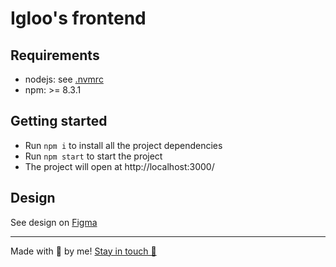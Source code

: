 # Igloo's frontend

## Requirements

- nodejs: see [.nvmrc](./.nvmrc)
- npm: >= 8.3.1

## Getting started

- Run `npm i` to install all the project dependencies
- Run `npm start` to start the project
- The project will open at http://localhost:3000/

## Design

See design on [Figma](https://www.figma.com/file/LOHv3y6AtURsslTwhhhWbH/Web?node-id=3%3A3)

---

Made with 💜 by me! [Stay in touch 👋](https://www.linkedin.com/in/matheus-diori/)